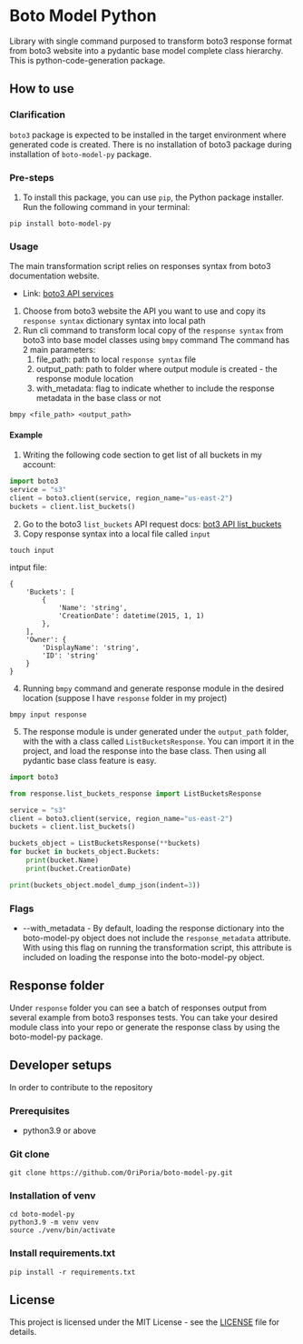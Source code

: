 # Boto Model Python
Library with single command purposed to transform boto3 response format from boto3 website into a pydantic base model
complete class hierarchy. This is python-code-generation package.
## How to use
### Clarification
`boto3` package is expected to be installed in the target environment where generated code is created. There is no 
installation of boto3 package during installation of `boto-model-py` package.
### Pre-steps
1. To install this package, you can use `pip`, the Python package installer. Run the following command in your terminal:
```shell
pip install boto-model-py
```
### Usage
The main transformation script relies on responses syntax from boto3 documentation website.
- Link: [boto3 API services](https://boto3.amazonaws.com/v1/documentation/api/latest/reference/services/index.html)
1. Choose from boto3 website the API you want to use and copy its `response syntax` dictionary syntax into local path
2. Run cli command to transform local copy of the `response syntax` from boto3 into base model classes using `bmpy` command
The command has 2 main parameters:
   1. file_path: path to local `response syntax` file
   2. output_path: path to folder where output module is created - the response module location
   3. with_metadata: flag to indicate whether to include the response metadata in the base class or not 
```shell
bmpy <file_path> <output_path>
```
#### Example
1. Writing the following code section to get list of all buckets in my account:

```python
import boto3
service = "s3"
client = boto3.client(service, region_name="us-east-2")
buckets = client.list_buckets()
```
2. Go to the boto3 `list_buckets` API request docs: [bot3 API list_buckets](https://boto3.amazonaws.com/v1/documentation/api/latest/reference/services/s3/client/list_buckets.html)
3. Copy response syntax into a local file called `input`
```shell
touch input
```
intput file:
```text
{
    'Buckets': [
        {
            'Name': 'string',
            'CreationDate': datetime(2015, 1, 1)
        },
    ],
    'Owner': {
        'DisplayName': 'string',
        'ID': 'string'
    }
}
```
4. Running `bmpy` command and generate response module in the desired location (suppose I have `response` folder in my project)
```shell
bmpy input response
```
5. The response module is under generated under the `output_path` folder, with the with a class called `ListBucketsResponse`. 
You can import it in the project, and load the response into the base class. Then using all pydantic base class feature is easy.
```python
import boto3

from response.list_buckets_response import ListBucketsResponse

service = "s3"
client = boto3.client(service, region_name="us-east-2")
buckets = client.list_buckets()

buckets_object = ListBucketsResponse(**buckets)
for bucket in buckets_object.Buckets:
    print(bucket.Name)
    print(bucket.CreationDate)

print(buckets_object.model_dump_json(indent=3))
```
### Flags
- --with_metadata - By default, loading the response dictionary into the boto-model-py object does not include the 
`response_metadata` attribute. With using this flag on running the transformation script, this attribute is included
on loading the response into the boto-model-py object.
## Response folder
Under `response` folder you can see a batch of responses output from several example from boto3 responses tests. You can
take your desired module class into your repo or generate the response class by using the boto-model-py package.
## Developer setups
In order to contribute to the repository
### Prerequisites
- python3.9 or above
### Git clone
```shell
git clone https://github.com/OriPoria/boto-model-py.git
```
### Installation of venv
```shell
cd boto-model-py
python3.9 -m venv venv
source ./venv/bin/activate
```
### Install requirements.txt
```shell
pip install -r requirements.txt
```

## License

This project is licensed under the MIT License - see the [LICENSE](LICENSE) file for details.